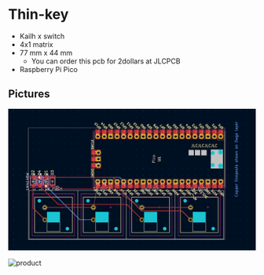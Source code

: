 # Thin-key

- Kailh x switch
- 4x1 matrix
- 77 mm x 44 mm
  - You can order this pcb for 2dollars at JLCPCB
- Raspberry Pi Pico

## Pictures

![A view of PCB](picture/pcb-view.png)

![product]()
